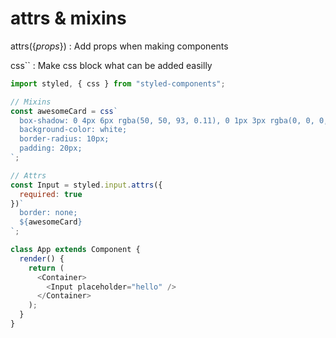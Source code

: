 # attrs & mixins

attrs({_props_}) : Add props when making components

css\`` : Make css block what can be added easilly

```js
import styled, { css } from "styled-components";

// Mixins
const awesomeCard = css`
  box-shadow: 0 4px 6px rgba(50, 50, 93, 0.11), 0 1px 3px rgba(0, 0, 0, 0.08);
  background-color: white;
  border-radius: 10px;
  padding: 20px;
`;

// Attrs
const Input = styled.input.attrs({
  required: true
})`
  border: none;
  ${awesomeCard}
`;

class App extends Component {
  render() {
    return (
      <Container>
        <Input placeholder="hello" />
      </Container>
    );
  }
}
```
